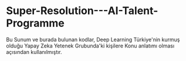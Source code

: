 # Super-Resolution---AI-Talent-Programme

Bu Sunum ve burada bulunan kodlar, Deep Learning Türkiye'nin kurmuş olduğu Yapay Zeka Yetenek Grubunda'ki kişilere Konu anlatımı olması açısından kullanılmıştır.
